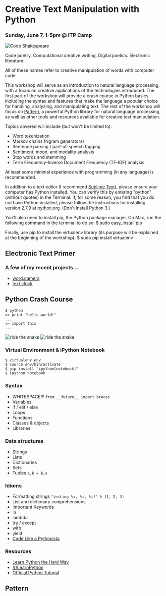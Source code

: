 # Creative Text Manipulation with Python
### Sunday, June 7, 1-5pm @ ITP Camp

![Code Shakespeare](http://i.imgur.com/JoSJnyw.jpg)

Code poetry. Computational creative writing. Digital poetics. Electronic literature.

All of these names refer to creative manipulation of words with computer code.

This workshop will serve as an introduction to natural language processing, with a focus on creative applications of the technologies introduced. The first part of the workshop will provide a crash course in Python basics, including the syntax and features that make the language a popular choice for handling, analyzing, and manipulating text. The rest of the workshop will focus on [Pattern](http://www.clips.ua.ac.be/pages/pattern), a powerful Python library for natural language processing, as well as other tools and resources available for creative text manipulation.

Topics covered will include (but won't be limited to): 
* Word tokenization 
* Markov chains (Ngram generators) 
* Sentence parsing / part-of-speech tagging 
* Sentiment, mood, and modality analysis 
* Stop words and stemming 
* Term Frequency-Inverse Document Frequency (TF-IDF) analysis

At least some minimal experience with programming (in any language) is recommended.

In addition to a text editor (I recommend [Sublime Text](http://www.sublimetext.com/)), please ensure your computer has Python installed. You can verify this by entering "python" (without quotes) in the Terminal. If, for some reason, you find that you do not have Python installed, please follow the instructions for installing version 2.7.9 at [python.org](http://www.python.org). (Don't install Python 3.)

You'll also need to install pip, the Python package manager. On Mac, run the following command in the terminal to do so: 
    $ sudo easy_install pip

Finally, use pip to install the virtualenv library (its purpose will be explained at the beginning of the workshop): 
    $ sudo pip install virtualenv


## Electronic Text Primer

### A few of my recent projects...
* [word.camera](https://word.camera)
* [text clock](http://rossgoodwin.com/clock)


## Python Crash Course

    $ python
    >> print "hello world!"
    ...
    >> import this
    ...

![ride the snake](http://i.imgur.com/lRxcHLA.gif)
![ride the snake](http://i.imgur.com/71f0mB2.gif)

### Virtual Environment & iPython Notebook

    $ virtualenv env
    $ source env/bin/activate
    $ pip install "ipython[notebook]"
    $ ipython notebook

### Syntax
* WHITESPACE!!! `from __future__ import braces`
* Variables
* if / elif / else
* Loops
* Functions
* Classes & objects
* Libraries

### Data structures
* Strings
* Lists
* Dictionaries
* Sets
* Tuples `a,b = b,a`

### Idioms
* Formatting strings `"testing %i, %i, %i!" % (1, 2, 3)`
* List and dictionary comprehensions
* Important Keywords
 * in
 * lambda
 * try / except
 * with
 * yield
* [Code Like a Pythonista](http://python.net/~goodger/projects/pycon/2007/idiomatic/handout.html)


### Resources
* [Learn Python the Hard Way](http://learnpythonthehardway.org/book/)
* [/r/LearnPython](http://reddit.com/r/learnpython)
* [Official Python Tutorial](https://docs.python.org/2/tutorial/)

## Pattern


